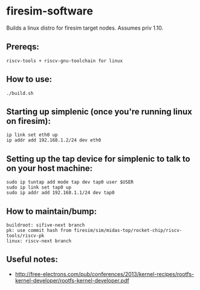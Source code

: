 firesim-software
==================================

Builds a linux distro for firesim target nodes. Assumes priv 1.10.

## Prereqs:

    riscv-tools + riscv-gnu-toolchain for linux

## How to use:

    ./build.sh

## Starting up simplenic (once you're running linux on firesim):

    ip link set eth0 up
    ip addr add 192.168.1.2/24 dev eth0

## Setting up the tap device for simplenic to talk to on your host machine:

    sudo ip tuntap add mode tap dev tap0 user $USER
    sudo ip link set tap0 up
    sudo ip addr add 192.168.1.1/24 dev tap0

## How to maintain/bump:

    buildroot: sifive-next branch
    pk: use commit hash from firesim/sim/midas-top/rocket-chip/riscv-tools/riscv-pk
    linux: riscv-next branch

## Useful notes:

* http://free-electrons.com/pub/conferences/2013/kernel-recipes/rootfs-kernel-developer/rootfs-kernel-developer.pdf
